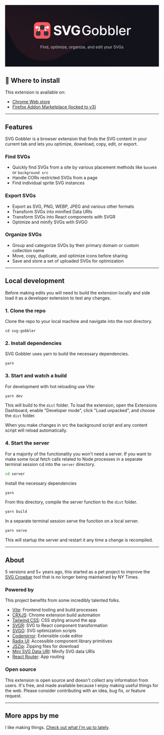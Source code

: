 <div align="center">
 <a href="https://svggobbler.com">
  <img src="assets/local/read-me.png">
 </a>
 <br>
</div>

## 🚀 Where to install

This extension is available on:

- [Chrome Web store](https://chrome.google.com/webstore/detail/svg-gobbler/mpbmflcodadhgafbbakjeahpandgcbch)
- [Firefox Addon Marketplace (locked to v3)](https://addons.mozilla.org/firefox/addon/svg-gobbler/)

---

## Features

SVG Gobbler is a browser extension that finds the SVG content in your current tab and lets you
optimize, download, copy, edit, or export.

### Find SVGs

- Quickly find SVGs from a site by various placement methods like `base64` or `background src`
- Handle CORs restricted SVGs from a page
- Find individual sprite SVG instances

### Export SVGs

- Export as SVG, PNG, WEBP, JPEG and various other formats
- Transform SVGs into minified Data URIs
- Transform SVGs into React components with SVGR
- Optimize and minify SVGs with SVGO

### Organize SVGs

- Group and categorize SVGs by their primary domain or custom collection name
- Move, copy, duplicate, and optimize icons before sharing
- Save and store a set of uploaded SVGs for optimization

---

## Local development

Before making edits you will need to build the extension locally and side load it as a developer
extension to test any changes.

### 1. Clone the repo

Clone the repo to your local machine and navigate into the root directory.

```shell
cd svg-gobbler
```

### 2. Install dependencies

SVG Gobbler uses yarn to build the necessary dependencies.

```shell
yarn
```

### 3. Start and watch a build

For development with hot reloading use Vite:

```bash
yarn dev
```

This will build to the `dist` folder. To load the extension, open the Extensions Dashboard, enable
"Developer mode", click "Load unpacked", and choose the `dist` folder.

When you make changes in src the background script and any content script will reload automatically.

### 4. Start the server

For a majority of the functionality you won't need a server. If you want to make some local fetch
calls related to Node processes in a separate terminal session cd into the `server` directory.

```bash
cd server
```

Install the necessary dependencies

```bash
yarn
```

From this directory, compile the server function to the `dist` folder.

```bash
yarn build
```

In a separate terminal session serve the function on a local server.

```bash
yarn serve
```

This will startup the server and restart it any time a change is recompiled.

---

## About

5 versions and 5+ years ago, this started as a pet project to improve the
[SVG Crowbar](https://github.com/nytimes/svg-crowbar) tool that is no longer being maintained by NY
Times.

### Powered by

This project benefits from some incredibly talented folks.

- [Vite](https://vitejs.dev/): Frontend tooling and build processes
- [CRXJS](https://github.com/crxjs/chrome-extension-tools): Chrome extension build automation
- [Tailwind CSS](https://tailwindcss.com/): CSS styling around the app
- [SVGR](https://react-svgr.com/): SVG to React component transformation
- [SVGO](https://github.com/svg/svgo): SVG optimization scripts
- [Codemirror](https://codemirror.net/): Extensible code editor
- [Radix UI](https://www.radix-ui.com/): Accessible component library primitives
- [JSZip](https://stuk.github.io/jszip/): Zipping files for download
- [Mini SVG Data URI](https://github.com/tigt/mini-svg-data-uri): Minify SVG data URIs
- [React Router](https://reactrouter.com/en/main): App routing

### Open source

This extension is open source and doesn't collect any information from users. It's free, and made
available because I enjoy making useful things for the web. Please consider contributing with an
idea, bug fix, or feature request.

---

## More apps by me

I like making things. [Check out what I'm up to lately](https://rossmoody.com).

